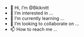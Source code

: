 - 👋 Hi, I’m @Bkiknitt
- 👀 I’m interested in ...
- 🌱 I’m currently learning ...
- 💞️ I’m looking to collaborate on ...
- 📫 How to reach me ...

<!---
Bkiknitt/Bkiknitt is a ✨ special ✨ repository because its `README.md` (this file) appears on your GitHub profile.
You can click the Preview link to take a look at your changes.
--->
